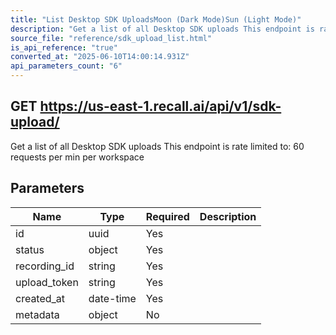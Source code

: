 ```yaml
---
title: "List Desktop SDK UploadsMoon (Dark Mode)Sun (Light Mode)"
description: "Get a list of all Desktop SDK uploads This endpoint is rate limited to: 60 requests per min per workspace"
source_file: "reference/sdk_upload_list.html"
is_api_reference: "true"
converted_at: "2025-06-10T14:00:14.931Z"
api_parameters_count: "6"
---
```

## GET https://us-east-1.recall.ai/api/v1/sdk-upload/

Get a list of all Desktop SDK uploads This endpoint is rate limited to: 60 requests per min per workspace

## Parameters

| Name | Type | Required | Description |
| --- | --- | --- | --- |
| id | uuid | Yes |  |
| status | object | Yes |  |
| recording_id | string | Yes |  |
| upload_token | string | Yes |  |
| created_at | date-time | Yes |  |
| metadata | object | No |  |
